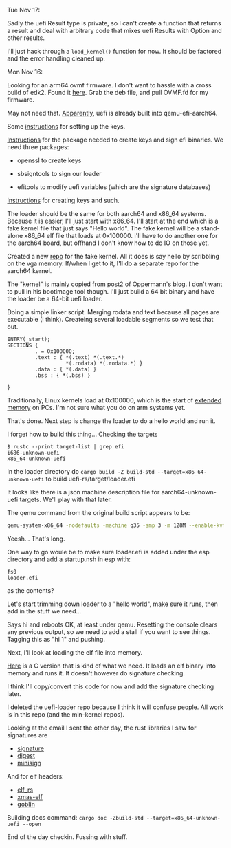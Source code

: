 Tue Nov 17:


Sadly the uefi Result type is private, so I can't create a function
that returns a result and deal with arbitrary code that mixes uefi
Results with Option and other results.

I'll just hack through a `load_kernel()` function for now. It should
be factored and the error handling cleaned up.




Mon Nov 16:

Looking for an arm64 ovmf firmware. I don't want to hassle with a
cross build of edk2. Found it
[here](https://launchpad.net/ubuntu/xenial/arm64/ovmf/0~20160408.ffea0a2c-2ubuntu0.1). Grab
the deb file, and pull OVMF.fd for my firmware.

May not need that. [Apparently](https://packages.debian.org/sid/qemu-efi-aarch64), uefi is already built into qemu-efi-aarch64. 

Some [instructions](https://www.linaro.org/blog/enabling-uefi-secure-boot-on-u-boot/) for setting up the keys. 

[Instructions](https://git.kernel.org/pub/scm/linux/kernel/git/jejb/efitools.git/about/)
for the package needed to create keys and sign efi binaries. We need
three packages: 

- openssl to create keys

- sbsigntools to sign our loader

- efitools to modify uefi variables (which are the signature databases)

[Instructions](https://wiki.archlinux.org/index.php/Unified_Extensible_Firmware_Interface/Secure_Boot)
for creating keys and such.


The loader should be the same for both aarch64 and x86_64
systems. Because it is easier, I'll just start with x86_64.  I'll
start at the end which is a fake kernel file that just says "Hello
world".  The fake kernel will be a stand-alone x86_64 elf file that
loads at 0x100000.  I'll have to do another one for the aarch64 board,
but offhand I don't know how to do IO on those yet.

Created a new [repo](https://github.com/evaitl/x86_min_kernel) for the
fake kernel. All it does is say hello by scribbling on the vga memory.
If/when I get to it, I'll do a separate repo for the aarch64 kernel.

The "kernel" is mainly copied from post2 of Oppermann's
[blog](https://os.phil-opp.com/minimal-rust-kernel/). I don't want to
pull in his bootimage tool though. I'll just build a 64 bit binary and
have the loader be a 64-bit uefi loader.

Doing a simple linker script. Merging rodata and text because all
pages are executable (I think). Createing several loadable segments so
we test that out.

```Linker Script
ENTRY(_start);
SECTIONS {
         . = 0x100000;
         .text : { *(.text) *(.text.*)
                   *(.rodata) *(.rodata.*) }
         .data : { *(.data) }
         .bss : { *(.bss) }
         
}
```

Traditionally, Linux kernels load at 0x100000, which is the start of
[extended memory](https://tinyurl.com/y3rx26oq) on PCs. I'm not sure
what you do on arm systems yet.

That's done. Next step is change the loader to do a hello world and run it. 

I forget how to build this thing... Checking the targets

    $ rustc --print target-list | grep efi
    i686-unknown-uefi
    x86_64-unknown-uefi


In the loader directory do `cargo build -Z build-std --target=x86_64-unknown-uefi` to build uefi-rs/target/loader.efi

It looks like there is a json machine description file for
aarch64-unknown-uefi targets. We'll play with that later.

The qemu command from the original build script appears to be:

```sh
qemu-system-x86_64 -nodefaults -machine q35 -smp 3 -m 128M --enable-kvm -drive if=pflash,format=raw,file=/usr/share/ovmf/x64/OVMF_CODE.fd,readonly=on -drive if=pflash,format=raw,file=/usr/share/ovmf/x64/OVMF_VARS.fd,readonly=on -drive format=raw,file=fat:rw:/home/evaitl/git/UGA/CSCI8965/uefi-rs/target/x86_64-unknown-uefi/debug/esp -serial stdio -qmp pipe:qemu-monitor -device isa-debug-exit,iobase=0xf4,iosize=0x04 -vga std
```

Yeesh... That's long. 

One way to go woule be to make sure loader.efi is added under the esp
directory and add a startup.nsh in esp with:

    fs0
    loader.efi

as the contents?

Let's start trimming down loader to a "hello world", make sure it
runs, then add in the stuff we need...

Says hi and reboots OK, at least under qemu. Resetting the console
clears any previous output, so we need to add a stall if you want to
see things.  Tagging this as "hi 1" and pushing. 

Next, I'll look at loading the elf file into memory. 

[Here](https://github.com/rpjohnst/kernel/blob/5e95b48d6e12b4cb03aa3c770160652a221ff085/src/boot.c)
is a C version that is kind of what we need. It loads an elf binary
into memory and runs it. It doesn't however do signature checking.

I think I'll copy/convert this code for now and add the signature
checking later.

I deleted the uefi-loader repo because I think it will confuse people.
All work is in this repo (and the min-kernel repos).

Looking at the email I sent the other day, the rust libraries I saw for signatures are

- [signature](https://crates.io/crates/signature)
- [digest](https://lib.rs/crates/digest)
- [minisign](https://lib.rs/crates/minisign)

And for elf headers:

- [elf_rs](https://lib.rs/crates/elf_rs)
- [xmas-elf](https://crates.io/crates/xmas-elf)
- [goblin](https://crates.io/crates/xmas-elf)

Building docs command: `cargo doc -Zbuild-std --target=x86_64-unknown-uefi --open`

End of the day checkin. Fussing with stuff. 





